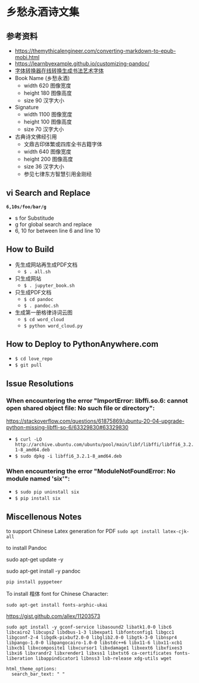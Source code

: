 # 乡愁永酒诗文集

## 参考资料

- https://themythicalengineer.com/converting-markdown-to-epub-mobi.html
- https://learnbyexample.github.io/customizing-pandoc/
- [字体转换器在线转换生成书法艺术字体](http://www.diyiziti.com/)
- Book Name (乡愁永酒)
  - width 620 图像宽度
  - height 180 图像高度
  - size 90 汉字大小
- Signature
  - width 1100 图像宽度
  - height 100 图像高度
  - size 70 汉字大小
- 古典诗文佛经引用
  - 文鼎古印体繁或四库全书古籍字体
  - width 640 图像宽度
  - height 200 图像高度
  - size 36 汉字大小
  - 参见七律东方智慧引用金刚经

## vi Search and Replace 

**`6,10s/foo/bar/g`**

- s for Substitude 
- g for global search and replace
- 6, 10 for between line 6 and line 10

## How to Build

- 先生成网站再生成PDF文档
    - `$ . all.sh` 
- 只生成网站
    - `$ . jupyter_book.sh` 
- 只生成PDF文档
    - `$ cd pandoc`
    - `$ . pandoc.sh` 
- 生成第一册格律诗词云图
    - `$ cd word_cloud`
    - `$ python word_cloud.py`
    
## How to Deploy to PythonAnywhere.com

- `$ cd love_repo`
- `$ git pull`

## Issue Resolutions

### When encountering the error "ImportError: libffi.so.6: cannot open shared object file: No such file or directory":

https://stackoverflow.com/questions/61875869/ubuntu-20-04-upgrade-python-missing-libffi-so-6/63329830#63329830

- `$ curl -LO http://archive.ubuntu.com/ubuntu/pool/main/libf/libffi/libffi6_3.2.1-8_amd64.deb`
- `$ sudo dpkg -i libffi6_3.2.1-8_amd64.deb`

### When encountering the error "ModuleNotFoundError: No module named 'six'":
- `$ sudo pip uninstall six`
- `$ pip install six`

## Miscellenous Notes

to support Chinese Latex generation for PDF `sudo apt install latex-cjk-all`

to install Pandoc


sudo apt-get update -y

sudo apt-get install -y pandoc

`pip install pyppeteer`

To install 楷体 font for Chinese Character:

`sudo apt-get install fonts-arphic-ukai`

https://gist.github.com/allex/11203573

~~~
sudo apt install -y gconf-service libasound2 libatk1.0-0 libc6 libcairo2 libcups2 libdbus-1-3 libexpat1 libfontconfig1 libgcc1 libgconf-2-4 libgdk-pixbuf2.0-0 libglib2.0-0 libgtk-3-0 libnspr4 libpango-1.0-0 libpangocairo-1.0-0 libstdc++6 libx11-6 libx11-xcb1 libxcb1 libxcomposite1 libxcursor1 libxdamage1 libxext6 libxfixes3 libxi6 libxrandr2 libxrender1 libxss1 libxtst6 ca-certificates fonts-liberation libappindicator1 libnss3 lsb-release xdg-utils wget
~~~

    html_theme_options:
      search_bar_text: " "

